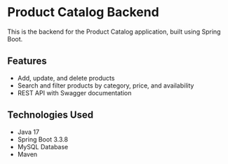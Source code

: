 # Product Catalog Backend

This is the backend for the Product Catalog application, built using Spring Boot.  

## Features
- Add, update, and delete products  
- Search and filter products by category, price, and availability  
- REST API with Swagger documentation  

## Technologies Used
- Java 17  
- Spring Boot 3.3.8  
- MySQL Database  
- Maven  

